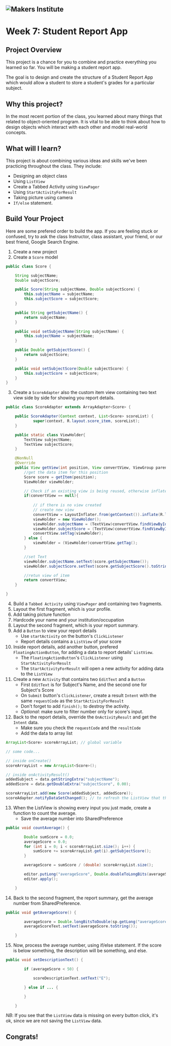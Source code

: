 ![Makers Institute](../images/logo-makersinstitute.png)
-

# Week 7: Student Report App

## Project Overview
This project is a chance for you to combine and practice everything you learned so far. You will be making a student report app.

The goal is to design and create the structure of a Student Report App which would allow a student to store a student's grades for a particular subject.

## Why this project?
In the most recent portion of the class, you learned about many things that related to object-oriented program. It is vital to be able to think about how to design objects which interact with each other and model real-world concepts.

## What will I learn?
This project is about combining various ideas and skills we've been practicing throughout the class. They include:

- Designing an object class
- Using `ListView`
- Create a Tabbed Activity using `ViewPager`
- Using `StartActivityForResult`
- Taking picture using camera
- `If/else` statement.

## Build Your Project

Here are some prefered order to build the app. If you are feeling stuck or confused, try to ask the class Instructor, class assistant, your friend, or our best friend, Google Search Engine.

1. Create a new project
2. Create a `Score` model
```java
public class Score {

    String subjectName;
    Double subjectScore;

    public Score(String subjectName, Double subjectScore) {
        this.subjectName = subjectName;
        this.subjectScore = subjectScore;
    }

    public String getSubjectName() {
        return subjectName;
    }

    public void setSubjectName(String subjectName) {
        this.subjectName = subjectName;
    }

    public Double getSubjectScore() {
        return subjectScore;
    }

    public void setSubjectScore(Double subjectScore) {
        this.subjectScore = subjectScore;
    }
}
```
3. Create a `ScoreAdapter` also the custom item view containing two text view side by side for showing you report details.
```java
public class ScoreAdapter extends ArrayAdapter<Score> {

    public ScoreAdapter(Context context, List<Score> scoreList) {
            super(context, R.layout.score_item, scoreList);
    }

    public static class ViewHolder{
        TextView subjectName;
        TextView subjectScore;
    }

    @NonNull
    @Override
    public View getView(int position, View convertView, ViewGroup parent) {
        //get the data item for this position
        Score score = getItem(position);
        ViewHolder viewHolder;

        // Check if an existing view is being reused, otherwise inflate the view
        if(convertView == null){
            
            // if there is no view created
            // create new view
            convertView = LayoutInflater.from(getContext()).inflate(R.layout.score_item,null);
            viewHolder = new ViewHolder();
            viewHolder.subjectName = (TextView)convertView.findViewById(R.id.text_view_subject_name);
            viewHolder.subjectScore = (TextView)convertView.findViewById(R.id.text_view_subject_score);
            convertView.setTag(viewHolder);
        } else {
            viewHolder = (ViewHolder)convertView.getTag();
        }

        //set Text
        viewHolder.subjectName.setText(score.getSubjectName());
        viewHolder.subjectScore.setText(score.getSubjectScore().toString());

        //retun view of item
        return convertView;
    }

}
```

4. Build a `Tabbed Activity` using `ViewPager` and containing two fragments.
5. Layout the first fragment, which is your profile.
6. Add taking picture function
7. Hardcode your name and your institution/occupation
8. Layout the second fragment, which is your report summary.
9. Add a `Button` to view your report details
	- Use `startActivity` on the button's `ClickListener`
	- Report details contains a `ListView` of your score
10. Inside report details, add another button, prefered `FloatingActionButton`, for adding a data to report details' `ListView`.
	- The `FloatingActionButton`'s `ClickListener` using `StartActivityForResult`
	- The `StartActivityForResult` will open a new activity for adding data to the `ListView`
11. Create a new `Activity` that contains two `EditText` and a `Button`
	- First `EditText` is for Subject's Name, and the second one for Subject's Score
	- On `Submit` button's `ClickListener`, create a result `Intent` with the same `requestCode` as the `StartActivityForResult`
	- Don't forget to add `finish();` to destroy the activity.
	- *Optional*: make sure to filter number only for score's input.
12. Back to the report details, override the `OnActivityResult` and get the `Intent` data.
	- Make sure you check the `requestCode` and the `resultCode`
	- Add the data to array list

```java
ArrayList<Score> scoreArrayList; // global variable

// some code...

// inside onCreate()
scoreArrayList = new ArrayList<Score>();

// inside onActivityResult()
addedSubject = data.getStringExtra("subjectName");
addedScore = data.getDoubleExtra("subjectScore", 0.00);

scoreArrayList.add(new Score(addedSubject, addedScore));
scoreAdapter.notifyDataSetChanged(); // to refresh the ListView that there is a new data
```
13. When the ListView is showing every input you just made, create a function to count the average.
	- Save the average number into SharedPreference
```java
public void countAverage() {

        Double sumScore = 0.0;
        averageScore = 0.0;
        for (int i = 0; i < scoreArrayList.size(); i++) {
            sumScore += scoreArrayList.get(i).getSubjectScore();
        }

        averageScore = sumScore / (double) scoreArrayList.size();

        editor.putLong("averageScore", Double.doubleToLongBits(averageScore)); // because SharedPreference can't hold a Double, so we convert it into Long first
        editor.apply();

    }
```

14. Back to the second fragment, the report summary, get the average number from SharedPreference.

```java
public void getAverageScore() {

        averageScore = Double.longBitsToDouble(sp.getLong("averageScore", defaultValue));
        averageScoreText.setText(averageScore.toString());

    }
```

15. Now, process the average number, using if/else statement. If the score is below something, the description will be something, and else.

```java
public void setDescriptionText() {

        if (averageScore < 50) {

            scoreDescriptionText.setText("E");

        } else if ... {

        }

    }
```

*NB*: If you see that the `ListView` data is missing on every button click, it's ok, since we are not saving the `ListView` data.

## Congrats!
